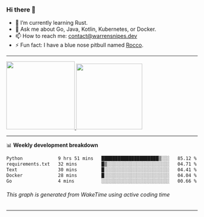 ### Hi there 👋

- 🌱 I’m currently learning Rust.
- 💬 Ask me about Go, Java, Kotlin, Kubernetes, or Docker.
- 📫 How to reach me: contact@warrensnipes.dev
- ⚡ Fun fact: I have a blue nose pitbull named [Rocco](https://i.imgur.com/iLsSCKu.jpg).

-------


<a href="https://github.com/LockedThread/LockedThread">
  <img height="180em" src="https://github-readme-stats.vercel.app/api?username=LockedThread&theme=transparent&bg_color=00000000&show_icons=true&count_private=true" />
  <img height="174em" src="https://github-readme-stats.vercel.app/api/top-langs?username=LockedThread&theme=transparent&layout=compact&hide_progress=true&bg_color=00000000" />
  </a>

-------

📊 **Weekly development breakdown**
<!--START_SECTION:waka-->

```txt
Python             9 hrs 51 mins   █████████████████████▒░░░   85.12 %
requirements.txt   32 mins         █▒░░░░░░░░░░░░░░░░░░░░░░░   04.71 %
Text               30 mins         █░░░░░░░░░░░░░░░░░░░░░░░░   04.41 %
Docker             28 mins         █░░░░░░░░░░░░░░░░░░░░░░░░   04.04 %
Go                 4 mins          ░░░░░░░░░░░░░░░░░░░░░░░░░   00.66 %
```

<!--END_SECTION:waka-->
###### *This graph is generated from WakeTime using active coding time*
-------
